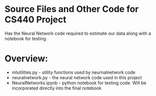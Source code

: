 Source Files and Other Code for CS440 Project
===============

Has the Neural Network code required to estimate our data along with a notebook for testing. 

# Overview:
* mlutilities.py - utility functions used by neurnalnetwork code
* neuralnetwork.py - the neural network code used in this project
* NeuralNetworks.ipynb - python notebook for testing code. Will be incorporated directly into the final notebook
